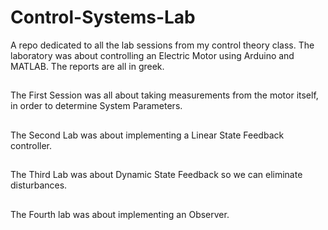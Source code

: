 # Control-Systems-Lab
A repo dedicated to all the lab sessions from my control theory class.
The laboratory was about controlling an Electric Motor using Arduino and MATLAB. The reports are all in greek.
##
The First Session was all about taking measurements from the motor itself, in order to determine System Parameters.
##
The Second Lab was about implementing a Linear State Feedback controller.
##
The Third Lab was about Dynamic State Feedback so we can eliminate disturbances.
##
The Fourth lab was about implementing an Observer.
